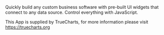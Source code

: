 Quickly build any custom business software with pre-built UI widgets that connect to any data source. Control everything with JavaScript.

This App is supplied by TrueCharts, for more information please visit https://truecharts.org
